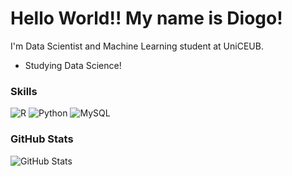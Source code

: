 # Hello World!! My name is Diogo!

I'm Data Scientist and Machine Learning student at UniCEUB.
- Studying Data Science!

### Skills
![R](https://img.shields.io/badge/R-276DC3?style=for-the-badge&logo=r&logoColor=white)
![Python](https://img.shields.io/badge/Python-3776AB?style=for-the-badge&logo=python&logoColor=white)
![MySQL](https://img.shields.io/badge/MySQL-00000F?style=for-the-badge&logo=mysql&logoColor=white)

### GitHub Stats

![GitHub Stats](https://github-readme-stats.vercel.app/api?username=diogolupi&show_icons=true&hide=contribs,prs&cache_seconds=86400&theme=github_dark)

